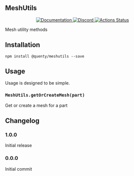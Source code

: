 ## MeshUtils
<div align="center">
  <a href="http://quenty.github.io/api/">
    <img src="https://img.shields.io/badge/docs-website-green.svg" alt="Documentation" />
  </a>
  <a href="https://discord.gg/mhtGUS8">
    <img src="https://img.shields.io/badge/discord-nevermore-blue.svg" alt="Discord" />
  </a>
  <a href="https://github.com/Quenty/NevermoreEngine/actions">
    <img src="https://github.com/Quenty/NevermoreEngine/workflows/lint/badge.svg" alt="Actions Status" />
  </a>
</div>

Mesh utility methods

## Installation
```
npm install @quenty/meshutils --save
```

## Usage
Usage is designed to be simple.

### `MeshUtils.getOrCreateMesh(part)`
Get or create a mesh for a part


## Changelog

### 1.0.0
Initial release

### 0.0.0
Initial commit

